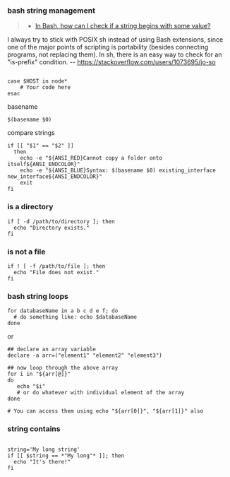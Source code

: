 ### bash string management
>- [In Bash, how can I check if a string begins with some value?](https://stackoverflow.com/questions/2172352/in-bash-how-can-i-check-if-a-string-begins-with-some-value)

I always try to stick with POSIX sh instead of using Bash extensions, since one of the major points of scripting is portability (besides connecting programs, not replacing them). In sh, there is an easy way to check for an "is-prefix" condition. -- https://stackoverflow.com/users/1073695/jo-so

```

case $HOST in node*
    # Your code here
esac

```

basename
```
$(basename $0)
```

compare strings
```
if [[ "$1" == "$2" ]]
  then
    echo -e "${ANSI_RED}Cannot copy a folder onto itself${ANSI_ENDCOLOR}"
    echo -e "${ANSI_BLUE}Syntax: $(basename $0) existing_interface new_interface${ANSI_ENDCOLOR}"
    exit
fi
```

### is a directory
```
if [ -d /path/to/directory ]; then
  echo "Directory exists."
fi

```

### is not a file
```
if ! [ -f /path/to/file ]; then
  echo "File does not exist."
fi
```

### bash string loops
```
for databaseName in a b c d e f; do
  # do something like: echo $databaseName
done 
```
or
```
## declare an array variable
declare -a arr=("element1" "element2" "element3")

## now loop through the above array
for i in "${arr[@]}"
do
   echo "$i"
   # or do whatever with individual element of the array
done

# You can access them using echo "${arr[0]}", "${arr[1]}" also
```
### string contains
```

string='My long string'
if [[ $string == *"My long"* ]]; then
  echo "It's there!"
fi

```
